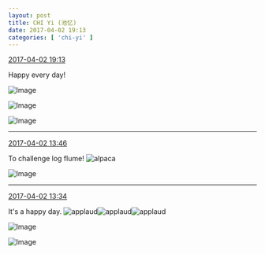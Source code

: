 ```yaml
---
layout: post
title: CHI Yi (池忆)
date: 2017-04-02 19:13
categories: [ 'chi-yi' ]
---
```


<div class="weibo-info">
  <a href="http://weibo.com/6117581836/ECDugfO22">2017-04-02 19:13</a>
</div>

Happy every day!

<!-- more -->

![Image](http://wx4.sinaimg.cn/mw690/006G0KuMgy1fe8jr6eabxj30zk0qo0y0.jpg)

![Image](http://wx4.sinaimg.cn/mw690/006G0KuMgy1fe8jr8jnwuj30zk0qo123.jpg)

![Image](http://wx1.sinaimg.cn/mw690/006G0KuMgy1fe8jrh1n14j30qo0zkjyr.jpg)

---

<div class="weibo-info">
  <a href="http://weibo.com/6117581836/ECDugfO22">2017-04-02 13:46</a>
</div>

To challenge log flume! ![alpaca](http://img.t.sinajs.cn/t4/appstyle/expression/ext/normal/7a/shenshou_org.gif)

![Image](http://wx1.sinaimg.cn/mw690/006G0KuMgy1fe8aaw13jsj30dg0x0qpn.jpg)

---

<div class="weibo-info">
  <a href="http://weibo.com/6117581836/ECDpBAiG4">2017-04-02 13:34</a>
</div>

It's a happy day. ![applaud](http://img.t.sinajs.cn/t4/appstyle/expression/ext/normal/36/gza_org.gif)![applaud](http://img.t.sinajs.cn/t4/appstyle/expression/ext/normal/36/gza_org.gif)![applaud](http://img.t.sinajs.cn/t4/appstyle/expression/ext/normal/36/gza_org.gif)

![Image](http://wx4.sinaimg.cn/mw690/006G0KuMgy1fe89yksfroj30qo0zktil.jpg)

![Image](http://wx2.sinaimg.cn/mw690/006G0KuMgy1fe89yy2vjxj30qo0zkws5.jpg)
